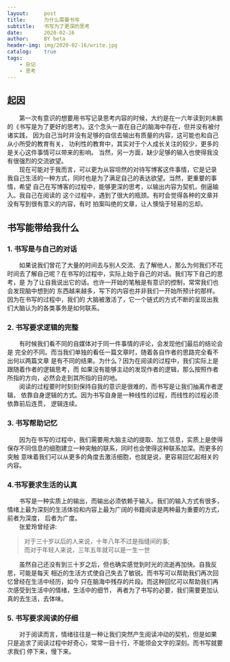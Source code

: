 ```yaml
---
layout:     post
title:      为什么需要书写
subtitle:   书写为了更深的思考
date:       2020-02-16
author:     BY beta
header-img: img/2020-02-16/write.jpg
catalog:    true
tags:
    - 杂记
    - 思考
---
```


## 起因
&emsp;&emsp;第一次有意识的想要用书写记录思考内容的时候，大约是在一六年读到刘未鹏
的《书写是为了更好的思考》。这个念头一直在自己的脑海中存在，但并没有被付诸实践，
因为自己当时并没有足够的自信去输出有质量的内容，这可能也和自己从小所受的教育有关，
功利性的教育中，其实对于个人成长关注的较少，更多的是关心这件事情可以带来的影响。
当然，另一方面，缺少足够的输入也使得我没有很强烈的交流欲望。  
&emsp;&emsp;现在可能对于我而言，可以更为从容坦然的对待写博客这件事情，它是记录
我自己生活的一种方式，同时也是为了满足自己的表达欲望。当然，更重要的事情，希望
自己在写博客的过程中，能够更深的思考，以输出内容为契机，倒逼输入。我自己在阅读的
这个过程中，遇到了很大的瓶颈。有时会觉得各种的文章并没有写到很有意义的内容，有时
拍案叫绝的文章，让人懊恼于轻易的忘却。
## 书写能带给我什么
### 1. 书写是与自己的对话  
&emsp;&emsp;如果说我们曾花了大量的时间去与别人交流、去了解他人，那么为何我们不花
时间去了解自己呢？在书写的过程中，实际上始于自己的对话。我们写下自己的思考，是
为了让自我说出它的话。也许一开始的笔触是有意识的控制，常常我们也会发现脑中想到的
东西越来越多，写下的内容也并非我们一开始所预计的那样。因为在书写的过程中，我们的
大脑被激活了，它一个链式的方式不断的呈现出我们大脑认为的各类事务是如何联系。
### 2. 书写要求逻辑的完整
&emsp;&emsp;有时候我们看不同的自媒体对于同一件事情的评论，会发现他们最后的结论会是
完全的不同。而当我们单独的看任一篇文章时，随着各自作者的思路完全看不出何以两篇文章
是有不同的结果。为什么？因为在阅读的过程中，我们实际上是跟随着作者的逻辑思考，而
如果没有能够主动的发现作者的逻辑，那么按照作者所指的方向，必然会走到其所指的目的地。  
&emsp;&emsp;阅读的过程要时时刻刻保持自我的意识是很难的，而书写是让我们抽离作者逻辑，
依靠自身逻辑的方式。因为书写自身是一种线性的过程，而线性的过程必须依靠前后连贯，
逻辑连续。
### 3. 书写帮助记忆
&emsp;&emsp;因为在书写的过程中，我们需要用大脑主动的提取、加工信息，实质上是使得
保存不同信息的细胞建立一种突触的联系，同时也会使得这种联系加深。而更多的突触
意味着我们可以从更多的角度去激活细胞，也就是说，更容易回忆起相关的内容。
### 4.书写要求生活的认真
&emsp;&emsp;书写是一种实质上的输出，而输出必须依赖于输入。我们的输入方式有很多，
情绪上最为深刻的生活体验和内容上最为广阔的书籍阅读是两种最为重要的方式，前者为深度，
后者为广度。  
&emsp;&emsp;张爱玲曾经讲:
>对于三十岁以后的人来说，十年八年不过是指缝间的事;  
>而对于年轻人来说，三年五年就可以是一生一世

&emsp;&emsp;虽然自己还没有到三十岁之后，但也确实感觉到时光的流逝再加快。自我反思，可能是每天
相近的生活方式使自己失去了敏锐。而书写可以帮助我们再次回忆曾经在生活中经历，如今
只在脑海中残存的片段。而这种回忆可以帮助我们再次感受到生活中的情绪，生活中的细节，
再者为了书写的必要，我们需要更加认真的去生活，去体味。
### 5. 书写要求阅读的仔细
&emsp;&emsp;对于阅读而言，情绪往往是一种让我们突然产生阅读冲动的契机，但是如果
只是追求了阅读过程中好奇心，常常一目十行，不能领会文字的深刻。而书写就要求我们
停下来，慢下来。
